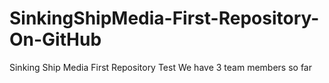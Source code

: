 SinkingShipMedia-First-Repository-On-GitHub
===========================================
Sinking Ship Media First Repository Test
We have 3 team members so far
